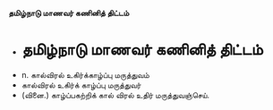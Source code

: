 **தமிழ்நாடு மாணவர் கணினித் திட்டம்**
- # தமிழ்நாடு மாணவர் கணினித் திட்டம்
- n. கால்விரல் உகிர்க்காழ்ப்பு மருத்துவம்
- கால்விரல் உகிர்க் காழ்ப்பு மருத்துவர்
- (வினை.) காழ்ப்பகற்றிக் கால் விரல் உதிர் மருத்துவஞ்செய்.

